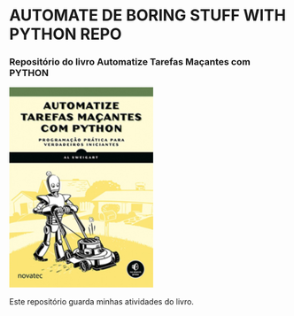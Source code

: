 # AUTOMATE DE BORING STUFF WITH PYTHON REPO
### Repositório do livro Automatize Tarefas Maçantes com PYTHON

![Capa do Livro](.\automatize_tarefas.png)

Este repositório guarda minhas atividades do livro.